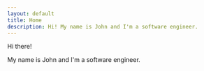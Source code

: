```yaml
---
layout: default
title: Home
description: Hi! My name is John and I'm a software engineer.
---
```


Hi there!

My name is John and I'm a software engineer.